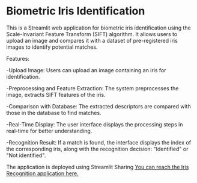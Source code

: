 # Biometric Iris Identification

This is a Streamlit web application for biometric iris identification using the Scale-Invariant Feature Transform (SIFT) algorithm. It allows users to upload an image and compares it with a dataset of pre-registered iris images to identify potential matches.

Features:

-Upload Image: Users can upload an image containing an iris for identification.

-Preprocessing and Feature Extraction: The system preprocesses the image, extracts SIFT features of the iris.

-Comparison with Database: The extracted descriptors are compared with those in the database to find matches.

-Real-Time Display: The user interface displays the processing steps in real-time for better understanding.

-Recognition Result: If a match is found, the interface displays the index of the corresponding iris, along with the recognition decision: "Identified" or "Not identified".

The application is deployed using Streamlit Sharing [You can reach the Iris Recognition application here.](https://extraction-d-inforamation.streamlit.app/)
